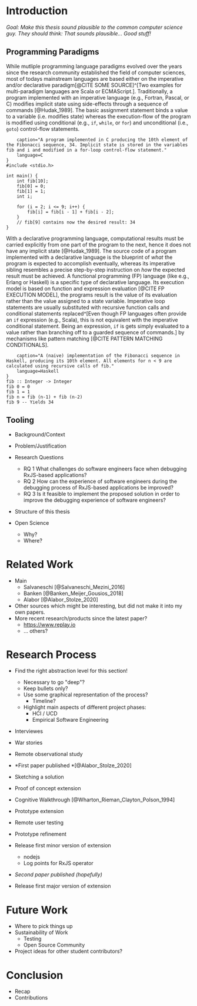 # Introduction

*Goal: Make this thesis sound plausible to the common computer science guy. They should think: That sounds plausible... Good stuff!*

## Programming Paradigms

While mutliple programming language paradigms evolved over the years since the research community established the field of computer sciences, most of todays mainstream languages are based either on the imperative and/or declarative paradigm[@CITE SOME SOURCE]^[Two examples for multi-paradigm languages are Scala or ECMAScript.]. Traditionally, a program implemented with an imperative language (e.g., Fortran, Pascal, or C) modifies implicit state using side-effects through a sequence of commands [@Hudak_1989]. The basic assignment statement binds a value to a variable (i.e. modifies state) whereas the execution-flow of the program is modified using conditional (e.g., `if`, `while`, or `for`) and unconditional (i.e., `goto`) control-flow statements.

```{
	caption="A program implemented in C producing the 10th element of the Fibonacci sequence, 34. Implicit state is stored in the variables fib and i and modified in a for-loop control-flow statement."
	language=C
}
#include <stdio.h>

int main() {
	int fib[10];
	fib[0] = 0;
	fib[1] = 1;
	int i;
	
	for (i = 2; i <= 9; i++) {
		fib[i] = fib[i - 1] + fib[i - 2];
	}
	// fib[9] contains now the desired result: 34
}
```

With a declarative programming language, computational results must be carried explicitly from one part of the program to the next, hence it does not have any implicit state [@Hudak_1989]. The source code of a program implemented with a declarative language is the blueprint of *what* the program is expected to accomplish eventually, whereas its imperative sibling resembles a precise step-by-step instruction on *how* the expected result must be achieved. A functional programming (FP) language (like e.g., Erlang or Haskell) is a specific type of declarative language. Its execution model is based on function and expression evaluation [@CITE FP EXECUTION MODEL], the programs result is the value of its evaluation rather than the value assigned to a state variable. Imperative loop statements are usually substituted with recursive function calls and conditional statements replaced^[Even though FP languages often provide an `if` expression (e.g., Scala), this is not equivalent with the imperative conditional statement. Being an expression, `if` is gets simply evaluated to a value rather than branching off to a guarded sequence of commands.] by mechanisms like pattern matching [@CITE PATTERN MATCHING CONDITIONALS].

```{
	caption="A (naive) implementation of the Fibonacci sequence in Haskell, producing its 10th element. All elements for n < 9 are calculated using recursive calls of fib."
	language=Haskell
}
fib :: Integer -> Integer
fib 0 = 0
fib 1 = 1
fib n = fib (n-1) + fib (n-2)
fib 9 -- Yields 34
```

## Tooling




- Background/Context
- Problem/Justification
- Research Questions
  - RQ 1 What challenges do software engineers face when debugging RxJS-based applications?
  - RQ 2 How can the experience of software engineers during the debugging process of RxJS-based applications be improved?
  - RQ 3 Is it feasible to implement the proposed solution in order to improve the debugging experience of software engineers?

- Structure of this thesis
- Open Science
  - Why?
  - Where?

# Related Work

- Main
	- Salvaneschi [@Salvaneschi_Mezini_2016]
	- Banken [@Banken_Meijer_Gousios_2018]
	- Alabor [@Alabor_Stolze_2020]
- Other sources which might be interesting, but did not make it into my own papers.
- More recent research/products since the latest paper?
	- https://www.replay.io
	- ... others?

# Research Process

- Find the right abstraction level for this section!
	- Necessary to go "deep"?
	- Keep bullets only?
	- Use some graphical representation of the process?
		- Timeline?
	- Highlight main aspects of different project phases:
		- HCI / UCD
		- Empirical Software Engineering

- Interviewes
- War stories
- Remote observational study
- *First paper published *[@Alabor_Stolze_2020]
- Sketching a solution
- Proof of concept extension
- Cognitive Walkthrough [@Wharton_Rieman_Clayton_Polson_1994]
- Prototype extension
- Remote user testing
- Prototype refinement
- Release first minor version of extension
  - nodejs
  - Log points for RxJS operator
- *Second paper published (hopefully)*
- Release first major version of extension

# Future Work

- Where to pick things up
- Sustainability of Work
	- Testing
	- Open Source Community
- Project ideas for other student contributors?

# Conclusion

- Recap
- Contributions

